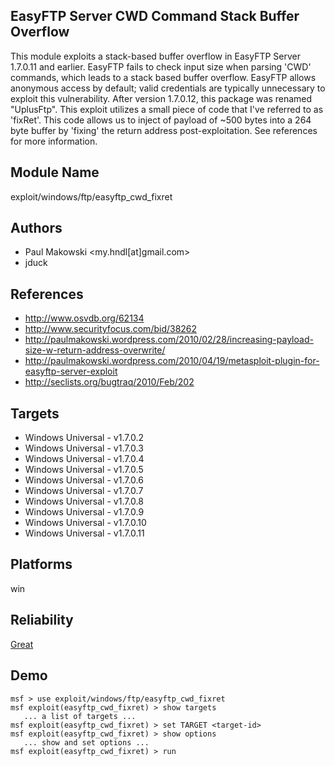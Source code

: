 ## EasyFTP Server CWD Command Stack Buffer Overflow

This module exploits a stack-based buffer overflow in 
EasyFTP Server 1.7.0.11 and earlier. EasyFTP fails to check 
input size when parsing 'CWD' commands, which leads to a 
stack based buffer overflow. EasyFTP allows anonymous access 
by default; valid credentials are typically unnecessary to 
exploit this vulnerability. After version 1.7.0.12, this 
package was renamed "UplusFtp". This exploit utilizes a 
small piece of code that I\'ve referred to as 'fixRet'. This 
code allows us to inject of payload of ~500 bytes into a 264 
byte buffer by 'fixing' the return address 
post-exploitation. See references for more information.


## Module Name
exploit/windows/ftp/easyftp_cwd_fixret

## Authors
* Paul Makowski <my.hndl[at]gmail.com>
* jduck


## References
* http://www.osvdb.org/62134
* http://www.securityfocus.com/bid/38262
* http://paulmakowski.wordpress.com/2010/02/28/increasing-payload-size-w-return-address-overwrite/
* http://paulmakowski.wordpress.com/2010/04/19/metasploit-plugin-for-easyftp-server-exploit
* http://seclists.org/bugtraq/2010/Feb/202



## Targets
* Windows Universal - v1.7.0.2
* Windows Universal - v1.7.0.3
* Windows Universal - v1.7.0.4
* Windows Universal - v1.7.0.5
* Windows Universal - v1.7.0.6
* Windows Universal - v1.7.0.7
* Windows Universal - v1.7.0.8
* Windows Universal - v1.7.0.9
* Windows Universal - v1.7.0.10
* Windows Universal - v1.7.0.11


## Platforms
win

## Reliability
[Great](https://github.com/rapid7/metasploit-framework/wiki/Exploit-Ranking)

## Demo

```
msf > use exploit/windows/ftp/easyftp_cwd_fixret
msf exploit(easyftp_cwd_fixret) > show targets
   ... a list of targets ...
msf exploit(easyftp_cwd_fixret) > set TARGET <target-id>
msf exploit(easyftp_cwd_fixret) > show options
   ... show and set options ...
msf exploit(easyftp_cwd_fixret) > run
```
    
    